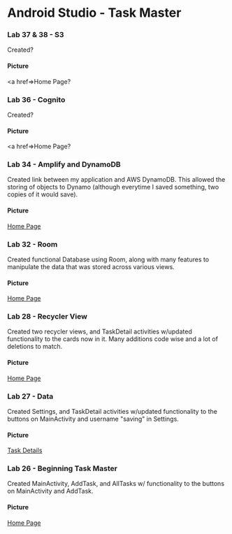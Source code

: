 # Android Studio - Task Master

### Lab 37 & 38 - S3

Created?

#### Picture

<a href=>Home Page</a>?





### Lab 36 - Cognito

Created?

#### Picture

<a href=>Home Page</a>?





### Lab 34 - Amplify and DynamoDB

Created link between my application and AWS DynamoDB. This allowed the storing of objects to Dynamo (although everytime I saved something, two copies of it would save).

#### Picture

<a href=https://raw.githubusercontent.com/Gr8-Dayne/taskmaster/master/screenshots/LAB32HomePage.png>Home Page</a>





### Lab 32 - Room

Created functional Database using Room, along with many features to manipulate the data that was stored across various views.

#### Picture

<a href=https://raw.githubusercontent.com/Gr8-Dayne/taskmaster/master/screenshots/LAB32HomePage.png>Home Page</a>





### Lab 28 - Recycler View

Created two recycler views, and TaskDetail activities w/updated functionality to the cards now in it. Many additions code wise and a lot of deletions to match.

#### Picture

<a href=https://raw.githubusercontent.com/Gr8-Dayne/taskmaster/master/screenshots/LAB28HomePage.png>Home Page</a>





### Lab 27 - Data

Created Settings, and TaskDetail activities w/updated functionality to the buttons on MainActivity and username "saving" in Settings.

#### Picture

<a href=https://raw.githubusercontent.com/Gr8-Dayne/taskmaster/master/screenshots/02122020TaskDetail.png>Task Details</a>





### Lab 26 - Beginning Task Master

Created MainActivity, AddTask, and AllTasks w/ functionality to the buttons on MainActivity and AddTask.

#### Picture

<a href=https://raw.githubusercontent.com/Gr8-Dayne/taskmaster/master/screenshots/02112020.png>Home Page</a>
